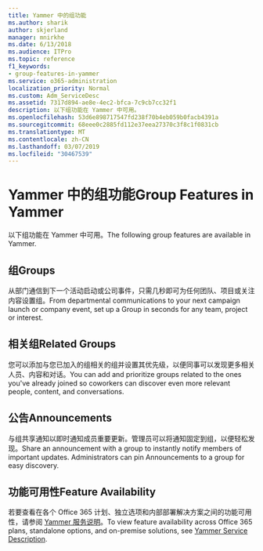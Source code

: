 ```yaml
---
title: Yammer 中的组功能
ms.author: sharik
author: skjerland
manager: mnirkhe
ms.date: 6/13/2018
ms.audience: ITPro
ms.topic: reference
f1_keywords:
- group-features-in-yammer
ms.service: o365-administration
localization_priority: Normal
ms.custom: Adm_ServiceDesc
ms.assetid: 7317d894-ae8e-4ec2-bfca-7c9cb7cc32f1
description: 以下组功能在 Yammer 中可用。
ms.openlocfilehash: 53d6e898717547fd238f70b4eb059b0facb4391a
ms.sourcegitcommit: 68eee0c2885fd112e37eea27370c3f8c1f0831cb
ms.translationtype: MT
ms.contentlocale: zh-CN
ms.lasthandoff: 03/07/2019
ms.locfileid: "30467539"
---
```

# <a name="group-features-in-yammer"></a><span data-ttu-id="2d77d-103">Yammer 中的组功能</span><span class="sxs-lookup"><span data-stu-id="2d77d-103">Group Features in Yammer</span></span>

<span data-ttu-id="2d77d-104">以下组功能在 Yammer 中可用。</span><span class="sxs-lookup"><span data-stu-id="2d77d-104">The following group features are available in Yammer.</span></span>
  
## <a name="groups"></a><span data-ttu-id="2d77d-105">组</span><span class="sxs-lookup"><span data-stu-id="2d77d-105">Groups</span></span>
<span data-ttu-id="2d77d-106"><a name="bkmk_Groups"> </a></span><span class="sxs-lookup"><span data-stu-id="2d77d-106"></span></span>

<span data-ttu-id="2d77d-107">从部门通信到下一个活动启动或公司事件，只需几秒即可为任何团队、项目或关注内容设置组。</span><span class="sxs-lookup"><span data-stu-id="2d77d-107">From departmental communications to your next campaign launch or company event, set up a Group in seconds for any team, project or interest.</span></span>
  
## <a name="related-groups"></a><span data-ttu-id="2d77d-108">相关组</span><span class="sxs-lookup"><span data-stu-id="2d77d-108">Related Groups</span></span>
<span data-ttu-id="2d77d-109"><a name="bkmk_RelatedGroups"> </a></span><span class="sxs-lookup"><span data-stu-id="2d77d-109"></span></span>

<span data-ttu-id="2d77d-110">您可以添加与您已加入的组相关的组并设置其优先级，以便同事可以发现更多相关人员、内容和对话。</span><span class="sxs-lookup"><span data-stu-id="2d77d-110">You can add and prioritize groups related to the ones you've already joined so coworkers can discover even more relevant people, content, and conversations.</span></span>
  
## <a name="announcements"></a><span data-ttu-id="2d77d-111">公告</span><span class="sxs-lookup"><span data-stu-id="2d77d-111">Announcements</span></span>
<span data-ttu-id="2d77d-112"><a name="bkmk_Announcements"> </a></span><span class="sxs-lookup"><span data-stu-id="2d77d-112"></span></span>

<span data-ttu-id="2d77d-p101">与组共享通知以即时通知成员重要更新。管理员可以将通知固定到组，以便轻松发现。</span><span class="sxs-lookup"><span data-stu-id="2d77d-p101">Share an announcement with a group to instantly notify members of important updates. Administrators can pin Announcements to a group for easy discovery.</span></span>
  
## <a name="feature-availability"></a><span data-ttu-id="2d77d-115">功能可用性</span><span class="sxs-lookup"><span data-stu-id="2d77d-115">Feature Availability</span></span>
<span data-ttu-id="2d77d-116"><a name="bkmk_Announcements"> </a></span><span class="sxs-lookup"><span data-stu-id="2d77d-116"></span></span>

<span data-ttu-id="2d77d-117">若要查看在各个 Office 365 计划、独立选项和内部部署解决方案之间的功能可用性，请参阅 [Yammer 服务说明](yammer-service-description.md)。</span><span class="sxs-lookup"><span data-stu-id="2d77d-117">To view feature availability across Office 365 plans, standalone options, and on-premise solutions, see [Yammer Service Description](yammer-service-description.md).</span></span>
  


